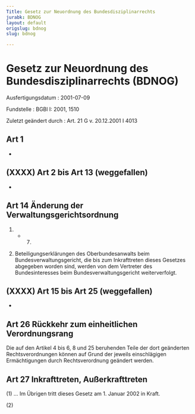 ```yaml
---
Title: Gesetz zur Neuordnung des Bundesdisziplinarrechts
jurabk: BDNOG
layout: default
origslug: bdnog
slug: bdnog

---
```


# Gesetz zur Neuordnung des Bundesdisziplinarrechts (BDNOG)

Ausfertigungsdatum
:   2001-07-09

Fundstelle
:   BGBl I: 2001, 1510

Zuletzt geändert durch
:   Art. 21 G v. 20.12.2001 I 4013

## Art 1

-

## (XXXX) Art 2 bis Art 13 (weggefallen)

-

## Art 14 Änderung der Verwaltungsgerichtsordnung


1.  - 7.


8.  Beteiligungserklärungen des Oberbundesanwalts beim
    Bundesverwaltungsgericht, die bis zum Inkrafttreten dieses Gesetzes
    abgegeben worden sind, werden von dem Vertreter des Bundesinteresses
    beim Bundesverwaltungsgericht weiterverfolgt.

## (XXXX) Art 15 bis Art 25 (weggefallen)

-

## Art 26 Rückkehr zum einheitlichen Verordnungsrang

Die auf den Artikel 4 bis 6, 8 und 25 beruhenden Teile der dort
geänderten Rechtsverordnungen können auf Grund der jeweils
einschlägigen Ermächtigungen durch Rechtsverordnung geändert werden.

## Art 27 Inkrafttreten, Außerkrafttreten

(1) ... Im Übrigen tritt dieses Gesetz am 1. Januar 2002 in Kraft.

(2)

